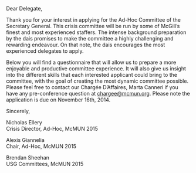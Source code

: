 Dear Delegate,

Thank you for your interest in applying for the Ad-Hoc Committee of the Secretary General. This crisis committee will be run by some of McGill’s finest and most experienced staffers. The intense background preparation by the dais promises to make the committee a highly challenging and rewarding endeavour. On that note, the dais encourages the most experienced delegates to apply.

Below you will find a questionnaire that will allow us to prepare a more enjoyable and productive committee experience. It will also give us insight into the different skills that each interested applicant could bring to the committee, with the goal of creating the most dynamic committee possible. Please feel free to contact our Chargée D’Affaires, Marta Canneri if you have any pre-conference question at chargee@mcmun.org. Please note the application is due on November 16th, 2014.

Sincerely,

Nicholas Ellery                          
Crisis Director, Ad-Hoc, McMUN 2015     

Alexis Giannelia   
Chair, Ad-Hoc, McMUN 2015

Brendan Sheehan   
USG Committees, McMUN 2015
